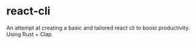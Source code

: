 # react-cli
An attempt at creating a basic and tailored react cli to boost productivity. Using Rust + Clap
